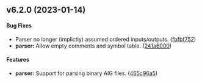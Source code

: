 ## v6.2.0 (2023-01-14)


#### Bug Fixes

*   Parser no longer (implictly) assumed ordered inputs/outputs. ([fbfbf752](https://github.com/mvcisback/py-aiger/commit/fbfbf752fcaf6eff75580822b3bc0a1739e903bb))
* **parser:**  Allow empty comments and symbol table. ([241a6000](https://github.com/mvcisback/py-aiger/commit/241a6000ef654d3449c2b53f8f3f5d1005f69919))

#### Features

* **parser:**  Support for parsing binary AIG files. ([465c96a5](https://github.com/mvcisback/py-aiger/commit/465c96a547e2294acf715663429f3b19d8fdca6f))
